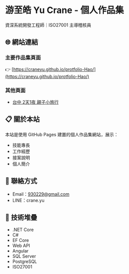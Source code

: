 # 游至皓 Yu Crane - 個人作品集

資深系統開發工程師｜ISO27001 主導稽核員

## 🌐 網站連結

### 主要作品集頁面
👉 [https://craneyu.github.io/protfolio-Hao/](https://craneyu.github.io/protfolio-Hao/)

### 其他頁面
- [台中 2天1夜 親子小旅行](https://craneyu.github.io/protfolio-Hao/Taichung2D1N.html)

## 📋 關於本站

本站是使用 GitHub Pages 建置的個人作品集網站，展示：
- 技能專長
- 工作經歷
- 接案說明
- 個人簡介

## 📧 聯絡方式

- Email：930229@gmail.com
- LINE：crane.yu

## 🔧 技術堆疊

- .NET Core
- C#
- EF Core
- Web API
- Angular
- SQL Server
- PostgreSQL
- ISO27001
